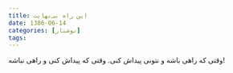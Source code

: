 ```yaml
---
title: این راه بی‌نهایت
date: 1386-06-14
categories: [نوشتار]
tags:
---
```


وقتی که راهی باشه و نتونی پیداش کنی. وقتی که پیداش کنی و راهی نباشه!
